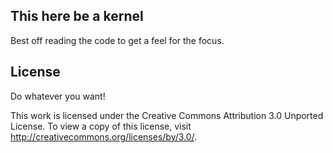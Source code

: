 
## This here be a kernel

Best off reading the code to get a feel for the focus.

## License

Do whatever you want!

This work is licensed under the Creative Commons Attribution 3.0 Unported License.
To view a copy of this license, visit http://creativecommons.org/licenses/by/3.0/.

